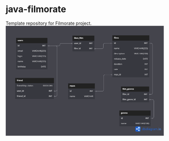 # java-filmorate
Template repository for Filmorate project.
![Схема БД](https://github.com/Zazhigina/java-filmorate/blob/3bd62fa548880b4ee58f453d853afcf536b94c53/database1.png)
